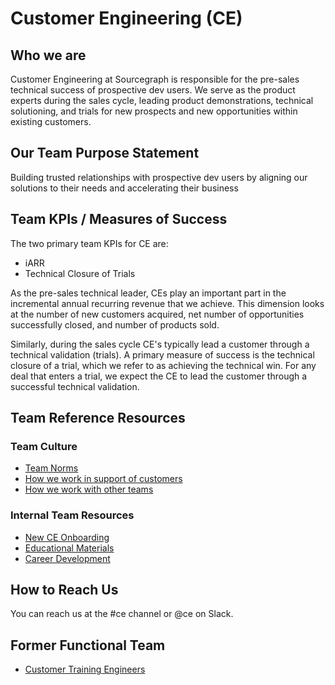 # Customer Engineering (CE)

## Who we are

Customer Engineering at Sourcegraph is responsible for the pre-sales technical success of prospective dev users. We serve as the product experts during the sales cycle, leading product demonstrations, technical solutioning, and trials for new prospects and new opportunities within existing customers.

## Our Team Purpose Statement

Building trusted relationships with prospective dev users by aligning our solutions to their needs and accelerating their business

## Team KPIs / Measures of Success

The two primary team KPIs for CE are:
- iARR
- Technical Closure of Trials

As the pre-sales technical leader, CEs play an important part in the incremental annual recurring revenue that we achieve. This dimension looks at the number of new customers acquired, net number of opportunities successfully closed, and number of products sold.

Similarly, during the sales cycle CE's typically lead a customer through a technical validation (trials). A primary measure of success is the technical closure of a trial, which we refer to as achieving the technical win. For any deal that enters a trial, we expect the CE to lead the customer through a successful technical validation.

## Team Reference Resources

### Team Culture

- [Team Norms](team-culture/team-norms.md)
- [How we work in support of customers](team-culture/working-with-customers.md)
- [How we work with other teams](team-culture/index.md)

### Internal Team Resources

- [New CE Onboarding](onboarding/index.md)
- [Educational Materials](onboarding/education.md)
- [Career Development](career-growth/index.md)

## How to Reach Us

You can reach us at the #ce channel or @ce on Slack.

## Former Functional Team

- [Customer Training Engineers](cte/index.md)
